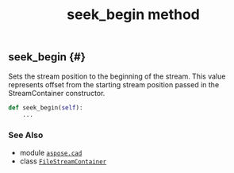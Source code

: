 ﻿---
title: seek_begin method
second_title: Aspose.CAD for Python via .NET API References
description: 
type: docs
weight: 90
url: /python-net/aspose.cad/filestreamcontainer/seek_begin/
is_root: false
---

## seek_begin {#}

Sets the stream position to the beginning of the stream. This value represents offset from the starting stream position passed in the StreamContainer constructor.



```python
def seek_begin(self):
    ...
```





### See Also
* module [`aspose.cad`](../../)
* class [`FileStreamContainer`](/cad/python-net/aspose.cad/filestreamcontainer)
